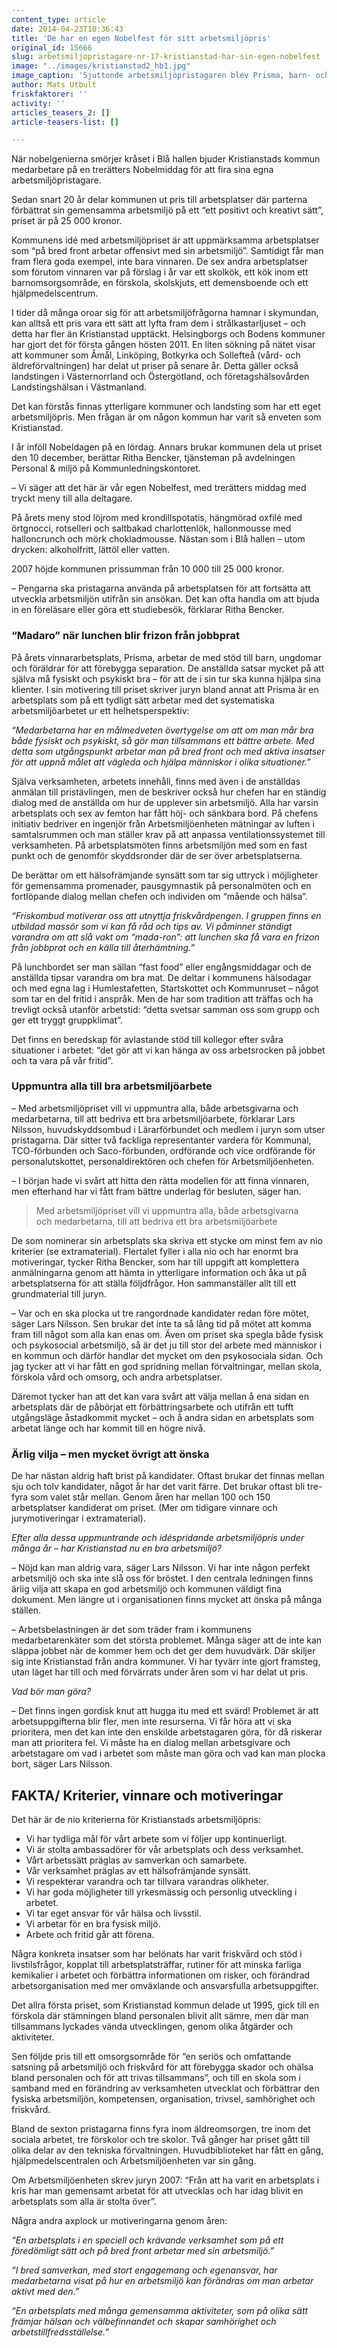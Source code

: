 ```yaml
---
content_type: article
date: 2014-04-23T10:36:43
title: 'De har en egen Nobelfest för sitt arbetsmiljöpris'
original_id: 15666
slug: arbetsmiljopristagare-nr-17-kristianstad-har-sin-egen-nobelfest
image: "../images/kristianstad2_hb1.jpg"
image_caption: 'Sjuttonde arbetsmiljöpristagaren blev Prisma, barn- och ungdomsenhetens öppenvårdsgrupp, vars representanter här är omgivna av övriga nominerade arbetsplatsers företrädare.'
author: Mats Utbult
friskfaktorer: ''
activity: ''
articles_teasers_2: []
article-teasers-list: []

---
```


När nobelgenierna smörjer kråset i Blå hallen bjuder Kristianstads kommun medarbetare på en trerätters Nobelmiddag för att fira sina egna arbetsmiljöpristagare.

Sedan snart 20 år delar kommunen ut pris till arbetsplatser där parterna förbättrat sin gemensamma arbetsmiljö på ett “ett positivt och kreativt sätt”, priset är på 25 000 kronor.

Kommunens idé med arbetsmiljöpriset är att uppmärksamma arbetsplatser som “på bred front arbetar offensivt med sin arbetsmiljö”. Samtidigt får man fram flera goda exempel, inte bara vinnaren. De sex andra arbetsplatser som förutom vinnaren var på förslag i år var ett skolkök, ett kök inom ett barnomsorgsområde, en förskola, skolskjuts, ett demensboende och ett hjälpmedelscentrum.

I tider då många oroar sig för att arbetsmiljöfrågorna hamnar i skymundan, kan alltså ett pris vara ett sätt att lyfta fram dem i strålkastarljuset – och detta har fler än Kristianstad upptäckt. Helsingborgs och Bodens kommuner har gjort det för första gången hösten 2011. En liten sökning på nätet visar att kommuner som Åmål, Linköping, Botkyrka och Sollefteå (vård- och äldreförvaltningen) har delat ut priser på senare år. Detta gäller också landstingen i Västernorrland och Östergötland, och företagshälsovården Landstingshälsan i Västmanland.

Det kan förstås finnas ytterligare kommuner och landsting som har ett eget arbetsmiljöpris. Men frågan är om någon kommun har varit så enveten som Kristianstad.

I år inföll Nobeldagen på en lördag. Annars brukar kommunen dela ut priset den 10 december, berättar Ritha Bencker, tjänsteman på avdelningen Personal & miljö på Kommunledningskontoret.

– Vi säger att det här är vår egen Nobelfest, med trerätters middag med tryckt meny till alla deltagare.

På årets meny stod löjrom med krondillspotatis, hängmörad oxfilé med örtgnocci, rotselleri och saltbakad charlottenlök, hallonmousse med halloncrunch och mörk chokladmousse. Nästan som i Blå hallen – utom drycken: alkoholfritt, lättöl eller vatten.

2007 höjde kommunen prissumman från 10 000 till 25 000 kronor.

– Pengarna ska pristagarna använda på arbetsplatsen för att fortsätta att utveckla arbetsmiljön utifrån sin ansökan. Det kan ofta handla om att bjuda in en föreläsare eller göra ett studiebesök, förklarar Ritha Bencker.

### “Madaro” när lunchen blir frizon från jobbprat

På årets vinnararbetsplats, Prisma, arbetar de med stöd till barn, ungdomar och föräldrar för att förebygga separation. De anställda satsar mycket på att själva må fysiskt och psykiskt bra – för att de i sin tur ska kunna hjälpa sina klienter. I sin motivering till priset skriver juryn bland annat att Prisma är en arbetsplats som på ett tydligt sätt arbetar med det systematiska arbetsmiljöarbetet ur ett helhetsperspektiv:

_“Medarbetarna har en målmedveten övertygelse om att om man mår bra både fysiskt och psykiskt, så gör man tillsammans ett bättre arbete. Med detta som utgångspunkt arbetar man på bred front och med aktiva insatser för att uppnå målet att vägleda och hjälpa människor i olika situationer.”_

Själva verksamheten, arbetets innehåll, finns med även i de anställdas anmälan till pristävlingen, men de beskriver också hur chefen har en ständig dialog med de anställda om hur de upplever sin arbetsmiljö. Alla har varsin arbetsplats och sex av femton har fått höj- och sänkbara bord. På chefens initiativ bedriver en ingenjör från Arbetsmiljöenheten mätningar av luften i samtalsrummen och man ställer krav på att anpassa ventilationssystemet till verksamheten. På arbetsplatsmöten finns arbetsmiljön med som en fast punkt och de genomför skyddsronder där de ser över arbetsplatserna.

De berättar om ett hälsofrämjande synsätt som tar sig uttryck i möjligheter för gemensamma promenader, pausgymnastik på personalmöten och en fortlöpande dialog mellan chefen och individen om “mående och hälsa”.

_“Friskombud motiverar oss att utnyttja friskvårdpengen. I gruppen finns en utbildad massör som vi kan få råd och tips av. Vi påminner ständigt varandra om att slå vakt om “mada-ron”: att lunchen ska få vara en frizon från jobbprat och en källa till återhämtning.”_

På lunchbordet ser man sällan “fast food” eller engångsmiddagar och de anställda tipsar varandra om bra mat. De deltar i kommunens hälsodagar och med egna lag i Humlestafetten, Startskottet och Kommunruset – något som tar en del fritid i anspråk. Men de har som tradition att träffas och ha trevligt också utanför arbetstid: “detta svetsar samman oss som grupp och ger ett tryggt gruppklimat”.

Det finns en beredskap för avlastande stöd till kollegor efter svåra situationer i arbetet: “det gör att vi kan hänga av oss arbetsrocken på jobbet och ta vara på vår fritid”.

### Uppmuntra alla till bra arbetsmiljöarbete

– Med arbetsmiljöpriset vill vi uppmuntra alla, både arbetsgivarna och medarbetarna, till att bedriva ett bra arbetsmiljöarbete, förklarar Lars Nilsson, huvudskyddsombud i Lärarförbundet och medlem i juryn som utser pristagarna. Där sitter två fackliga representanter vardera för Kommunal, TCO-förbunden och Saco-förbunden, ordförande och vice ordförande för personalutskottet, personaldirektören och chefen för Arbetsmiljöenheten.

– I början hade vi svårt att hitta den rätta modellen för att finna vinnaren, men efterhand har vi fått fram bättre underlag för besluten, säger han.

> Med arbetsmiljöpriset vill vi uppmuntra alla, både arbetsgivarna och medarbetarna, till att bedriva ett bra arbetsmiljöarbete

De som nominerar sin arbetsplats ska skriva ett stycke om minst fem av nio kriterier (se extramaterial). Flertalet fyller i alla nio och har enormt bra motiveringar, tycker Ritha Bencker, som har till uppgift att komplettera anmälningarna genom att hämta in ytterligare information och åka ut på arbetsplatserna för att ställa följdfrågor. Hon sammanställer allt till ett grundmaterial till juryn.

– Var och en ska plocka ut tre rangordnade kandidater redan före mötet, säger Lars Nilsson. Sen brukar det inte ta så lång tid på mötet att komma fram till något som alla kan enas om. Även om priset ska spegla både fysisk och psykosocial arbetsmiljö, så är det ju till stor del arbete med människor i en kommun och därför handlar det mycket om den psykosociala sidan. Och jag tycker att vi har fått en god spridning mellan förvaltningar, mellan skola, förskola vård och omsorg, och andra arbetsplatser.

Däremot tycker han att det kan vara svårt att välja mellan å ena sidan en arbetsplats där de påbörjat ett förbättringsarbete och utifrån ett tufft utgångsläge åstadkommit mycket – och å andra sidan en arbetsplats som arbetat länge och har kommit till en högre nivå.

### Ärlig vilja – men mycket övrigt att önska

De har nästan aldrig haft brist på kandidater. Oftast brukar det finnas mellan sju och tolv kandidater, något år har det varit färre. Det brukar oftast bli tre-fyra som valet står mellan. Genom åren har mellan 100 och 150 arbetsplatser kandiderat om priset. (Mer om tidigare vinnare och jurymotiveringar i extramaterial).

_Efter alla dessa uppmuntrande och idéspridande arbetsmiljöpris under många år – har Kristianstad nu en bra arbetsmiljö?_

– Nöjd kan man aldrig vara, säger Lars Nilsson. Vi har inte någon perfekt arbetsmiljö och ska inte slå oss för bröstet. I den centrala ledningen finns ärlig vilja att skapa en god arbetsmiljö och kommunen väldigt fina dokument. Men längre ut i organisationen finns mycket att önska på många ställen.

– Arbetsbelastningen är det som träder fram i kommunens medarbetarenkäter som det största problemet. Många säger att de inte kan släppa jobbet när de kommer hem och det ger dem huvudvärk. Där skiljer sig inte Kristianstad från andra kommuner. Vi har tyvärr inte gjort framsteg, utan läget har till och med förvärrats under åren som vi har delat ut pris.

_Vad bör man göra?_

– Det finns ingen gordisk knut att hugga itu med ett svärd! Problemet är att arbetsuppgifterna blir fler, men inte resurserna. Vi får höra att vi ska prioritera, men det kan inte den enskilde arbetstagaren göra, för då riskerar man att prioritera fel. Vi måste ha en dialog mellan arbetsgivare och arbetstagare om vad i arbetet som måste man göra och vad kan man plocka bort, säger Lars Nilsson.

FAKTA/ Kriterier, vinnare och motiveringar
------------------------------------------

Det här är de nio kriterierna för Kristianstads arbetsmiljöpris:

*   Vi har tydliga mål för vårt arbete som vi följer upp kontinuerligt.
*   Vi är stolta ambassadörer för vår arbetsplats och dess verksamhet.
*   Vårt arbetssätt präglas av samverkan och samarbete.
*   Vår verksamhet präglas av ett hälsofrämjande synsätt.
*   Vi respekterar varandra och tar tillvara varandras olikheter.
*   Vi har goda möjligheter till yrkesmässig och personlig utveckling i arbetet.
*   Vi tar eget ansvar för vår hälsa och livsstil.
*   Vi arbetar för en bra fysisk miljö.
*   Arbete och fritid går att förena.

Några konkreta insatser som har belönats har varit friskvård och stöd i livstilsfrågor, kopplat till arbetsplatsträffar, rutiner för att minska farliga kemikalier i arbetet och förbättra informationen om risker, och förändrad arbetsorganisation med mer omväxlande och ansvarsfulla arbetsuppgifter.

Det allra första priset, som Kristianstad kommun delade ut 1995, gick till en förskola där stämningen bland personalen blivit allt sämre, men där man tillsammans lyckades vända utvecklingen, genom olika åtgärder och aktiviteter.

Sen följde pris till ett omsorgsområde för “en seriös och omfattande satsning på arbetsmiljö och friskvård för att förebygga skador och ohälsa bland personalen och för att trivas tillsammans”, och till en skola som i samband med en förändring av verksamheten utvecklat och förbättrar den fysiska arbetsmiljön, kompetensen, organisation, trivsel, samhörighet och friskvård.

Bland de sexton pristagarna finns fyra inom äldreomsorgen, tre inom det sociala arbetet, tre förskolor och tre skolor. Två gånger har priset gått till olika delar av den tekniska förvaltningen. Huvudbiblioteket har fått en gång, hjälpmedelscentralen och Arbetsmiljöenheten var sin gång.

Om Arbetsmiljöenheten skrev juryn 2007: “Från att ha varit en arbetsplats i kris har man gemensamt arbetat för att utvecklas och har idag blivit en arbetsplats som alla är stolta över”.

Några andra axplock ur motiveringarna genom åren:

_“En arbetsplats i en speciell och krävande verksamhet som på ett föredömligt sätt och på bred front arbetar med sin arbetsmiljö.”_

_“I bred samverkan, med stort engagemang och egenansvar, har medarbetarna visat på hur en arbetsmiljö kan förändras om man arbetar aktivt med den.”_

_“En arbetsplats med många gemensamma aktiviteter, som på olika sätt främjar hälsan och välbefinnandet och skapar samhörighet och arbetstillfredsställelse.”_


